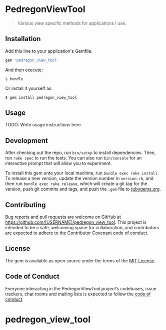 # PedregonViewTool

> Various view specific methods for applications I use.

## Installation

Add this line to your application's Gemfile:

```ruby
gem 'pedregon_view_tool'
```

And then execute:

    $ bundle

Or install it yourself as:

    $ gem install pedregon_view_tool

## Usage

TODO: Write usage instructions here

## Development

After checking out the repo, run `bin/setup` to install dependencies. Then, run `rake spec` to run the tests. You can also run `bin/console` for an interactive prompt that will allow you to experiment.

To install this gem onto your local machine, run `bundle exec rake install`. To release a new version, update the version number in `version.rb`, and then run `bundle exec rake release`, which will create a git tag for the version, push git commits and tags, and push the `.gem` file to [rubygems.org](https://rubygems.org).

## Contributing

Bug reports and pull requests are welcome on GitHub at https://github.com/[USERNAME]/pedregon_view_tool. This project is intended to be a safe, welcoming space for collaboration, and contributors are expected to adhere to the [Contributor Covenant](http://contributor-covenant.org) code of conduct.

## License

The gem is available as open source under the terms of the [MIT License](https://opensource.org/licenses/MIT).

## Code of Conduct

Everyone interacting in the PedregonViewTool project’s codebases, issue trackers, chat rooms and mailing lists is expected to follow the [code of conduct](https://github.com/[USERNAME]/pedregon_view_tool/blob/master/CODE_OF_CONDUCT.md).
# pedregon_view_tool
